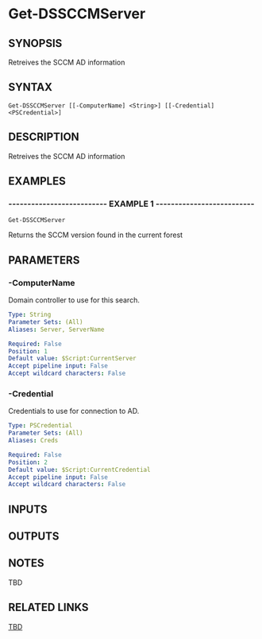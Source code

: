 ﻿---
external help file: PSAD-help.xml
online version: 
schema: 2.0.0
---

# Get-DSSCCMServer

## SYNOPSIS
Retreives the SCCM AD information

## SYNTAX

```
Get-DSSCCMServer [[-ComputerName] <String>] [[-Credential] <PSCredential>]
```

## DESCRIPTION
Retreives the SCCM AD information

## EXAMPLES

### -------------------------- EXAMPLE 1 --------------------------
```
Get-DSSCCMServer
```

Returns the SCCM version found in the current forest

## PARAMETERS

### -ComputerName
Domain controller to use for this search.

```yaml
Type: String
Parameter Sets: (All)
Aliases: Server, ServerName

Required: False
Position: 1
Default value: $Script:CurrentServer
Accept pipeline input: False
Accept wildcard characters: False
```

### -Credential
Credentials to use for connection to AD.

```yaml
Type: PSCredential
Parameter Sets: (All)
Aliases: Creds

Required: False
Position: 2
Default value: $Script:CurrentCredential
Accept pipeline input: False
Accept wildcard characters: False
```

## INPUTS

## OUTPUTS

## NOTES
TBD

## RELATED LINKS

[TBD]()

